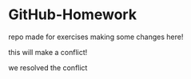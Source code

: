 # GitHub-Homework
repo made for exercises 
making some changes here!

this will make a conflict!

we resolved the conflict
